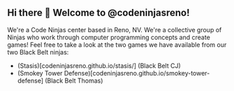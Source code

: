 ## Hi there 👋 Welcome to @codeninjasreno!

We're a Code Ninjas center based in Reno, NV. We're a collective group of Ninjas who work through computer programming concepts and create games! Feel free to take a look at the two games we have available from our two Black Belt ninjas:

* (Stasis)[codeninjasreno.github.io/stasis/] (Black Belt CJ)
* (Smokey Tower Defense)[codeninjasreno.github.io/smokey-tower-defense] (Black Belt Thomas)
